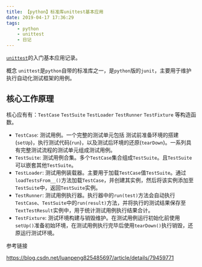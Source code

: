 ```yaml
---
title: 【python】标准库unittest基本应用
date: 2019-04-17 17:36:29
tags:
    - python
    - unittest
    - 日记
---
```


[`unittest`](https://docs.python.org/3.7/library/unittest.html)的入门基本应用记录。

概念
`unittest`是`python`自带的标准库之一，是`python`版的`junit`，主要用于维护执行自动化测试框架的用例。

<!-- more -->

## 核心工作原理
核心应有有：`TestCase` `TestSuite` `TestLoader` `TestRunner` `TestFixture` 等构造函数。

- `TestCase`: 测试用例。一个完整的测试单元包括 测试前准备环境的搭建(`setUp`)，执行测试代码(`run`)，以及测试后环境的还原(`tearDown`)。一系列具有完整测试流程的测试单元组成测试用例。
- `TestSuite`: 测试用例合集。多个`TestCase`集合组成`TestSuite`。且`TestSuite`可以嵌套其他`TestSuite`。
- `TestLoader`: 测试用例装载器。主要用于加载`TestCase`值`TestSuite`。通过`loadTestsFrom__()`方法加载`TestCase`，并创建其实例，然后将该实例添加至`TestSuite`中，返回`TestSuite`实例。
- `TestRunner`: 测试用例执行器。执行器中的`run(test)`方法会自动执行`TestCase`、`TestSuite`中的`run(result)`方法，并将执行的测试结果保存至`TextTestResult`实例中，用于统计测试用例执行结果合计。
- `TestFixture`: 测试环境构建与销毁维护。在测试用例运行初始化前使用`setUp()`准备初始环境，在测试用例执行完毕后使用`tearDown()`执行销毁，还原运行测试环境。


参考链接

https://blog.csdn.net/luanpeng825485697/article/details/79459771

